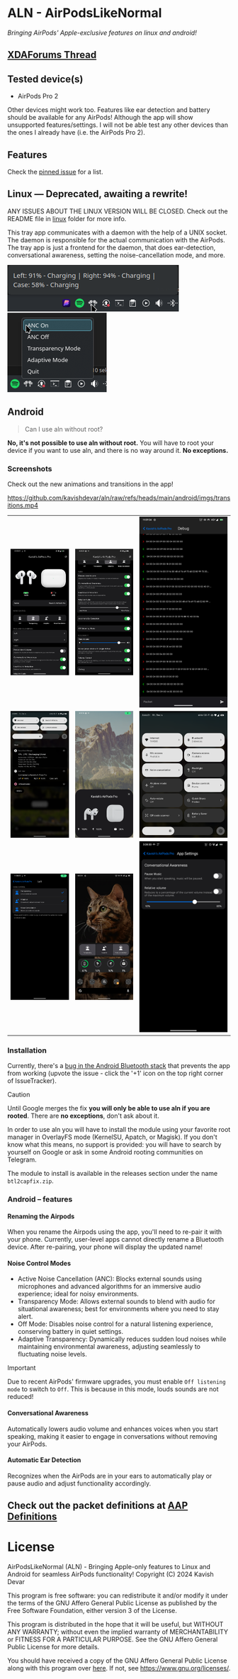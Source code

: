 # ALN - AirPodsLikeNormal
*Bringing AirPods' Apple-exclusive features on linux and android!*

## [XDAForums Thread](https://xdaforums.com/t/app-root-for-now-airpodslikenormal-unlock-apple-exclusive-airpods-features-on-android.4707585/)

## Tested device(s)
- AirPods Pro 2

Other devices might work too. Features like ear detection and battery should be available for any AirPods! Although the app will show unsupported features/settings. I will not be able test any other devices than the ones I already have (i.e. the AirPods Pro 2).

## Features

Check the [pinned issue](https://github.com/kavishdevar/aln/issues/20) for a list. 


## Linux — Deprecated, awaiting a rewrite!
ANY ISSUES ABOUT THE LINUX VERSION WILL BE CLOSED.
Check out the README file in [linux](/linux) folder for more info.

This tray app communicates with a daemon with the help of a UNIX socket. The daemon is responsible for the actual communication with the AirPods. The tray app is just a frontend for the daemon, that does ear-detection, conversational awareness, setting the noise-cancellation mode, and more.

![Tray Battery App](/linux.old/imgs/tray-icon-hover.png)
![Tray Noise Control Mode Menu](/linux.old/imgs/tray-icon-menu.png)

## Android

> Can I use aln without root?

**No, it's not possible to use aln without root.** You will have to root your device if you want to use aln, and there is no way around it. **No exceptions.**

### Screenshots

Check out the new animations and transitions in the app!

https://github.com/kavishdevar/aln/raw/refs/heads/main/android/imgs/transitions.mp4

| | | |
|-------------------|-------------------|-------------------|
| ![Settings 1](/android/imgs/settings-1.png) | ![Settings 2](/android/imgs/settings-2.png) | ![Debug Screen](/android/imgs/debug.png) |
| ![Battery Notification](/android/imgs/notification.png) | ![Popup](/android/imgs/popup.png) | ![QuickSetting Tile](/android/imgs/qstile.png) |
| ![Long Press Configuration](/android/imgs/long-press.png) | ![Widget](/android/imgs/widget.png) | ![Customizations](/android/imgs/customizations.png) |

### Installation

Currently, there's a [bug in the Android Bluetooth stack](https://issuetracker.google.com/issues/371713238) that prevents the app from working (upvote the issue - click the '+1' icon on the top right corner of IssueTracker).

> [!CAUTION]
> Until Google merges the fix **you will only be able to use aln if you are rooted**. There are **no exceptions**, don't ask about it.

In order to use aln you will have to install the module using your favorite root manager in OverlayFS mode (KernelSU, Apatch, or Magisk). If you don't know what this means, no support is provided: you will have to search by yourself on Google or ask in some Android rooting communities on Telegram. 

The module to install is available in the releases section under the name `btl2capfix.zip`.

### Android – features

#### Renaming the Airpods
When you rename the Airpods using the app, you'll need to re-pair it with your phone. Currently, user-level apps cannot directly rename a Bluetooth device. After re-pairing, your phone will display the updated name!

#### Noise Control Modes

- Active Noise Cancellation (ANC): Blocks external sounds using microphones and advanced algorithms for an immersive audio experience; ideal for noisy environments.
- Transparency Mode: Allows external sounds to blend with audio for situational awareness; best for environments where you need to stay alert.
- Off Mode: Disables noise control for a natural listening experience, conserving battery in quiet settings.
- Adaptive Transparency: Dynamically reduces sudden loud noises while maintaining environmental awareness, adjusting seamlessly to fluctuating noise levels.

> [!IMPORTANT]
> Due to recent AirPods' firmware upgrades, you must enable `Off listening mode` to switch to `Off`. This is because in this mode, louds sounds are not reduced!

#### Conversational Awareness

Automatically lowers audio volume and enhances voices when you start speaking, making it easier to engage in conversations without removing your AirPods.

#### Automatic Ear Detection

Recognizes when the AirPods are in your ears to automatically play or pause audio and adjust functionality accordingly.

## Check out the packet definitions at [AAP Definitions](/AAP%20Definitions.md)

# License

AirPodsLikeNormal (ALN) - Bringing Apple-only features to Linux and Android for seamless AirPods functionality!
Copyright (C) 2024 Kavish Devar

This program is free software: you can redistribute it and/or modify
it under the terms of the GNU Affero General Public License as published
by the Free Software Foundation, either version 3 of the License.

This program is distributed in the hope that it will be useful,
but WITHOUT ANY WARRANTY; without even the implied warranty of
MERCHANTABILITY or FITNESS FOR A PARTICULAR PURPOSE.  See the
GNU Affero General Public License for more details.

You should have received a copy of the GNU Affero General Public License
along with this program over [here](/LICENSE). If not, see <https://www.gnu.org/licenses/>.
